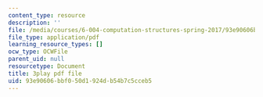 ```yaml
---
content_type: resource
description: ''
file: /media/courses/6-004-computation-structures-spring-2017/93e90606bbf050d1924db54b7c5cceb5_ff2hWbJAipY.pdf
file_type: application/pdf
learning_resource_types: []
ocw_type: OCWFile
parent_uid: null
resourcetype: Document
title: 3play pdf file
uid: 93e90606-bbf0-50d1-924d-b54b7c5cceb5
---
```

